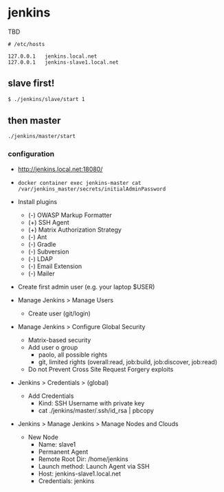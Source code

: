 # jenkins
TBD

```
# /etc/hosts

127.0.0.1   jenkins.local.net
127.0.0.1   jenkins-slave1.local.net
```


## slave first!

```sh
$ ./jenkins/slave/start 1
```

## then master 

```sh
./jenkins/master/start
```

### configuration

 * http://jenkins.local.net:18080/
 * `docker container exec jenkins-master cat /var/jenkins_master/secrets/initialAdminPassword`
 * Install plugins
    * (-) OWASP Markup Formatter
    * (+) SSH Agent
    * (+) Matrix Authorization Strategy
    * (-) Ant
    * (-) Gradle
    * (-) Subversion
    * (-) LDAP
    * (-) Email Extension
    * (-) Mailer
 * Create first admin user (e.g. your laptop $USER)
 
 * Manage Jenkins > Manage Users
     * Create user (git/login)   
     
 * Manage Jenkins > Configure Global Security
    * Matrix-based security 
    * Add user o group 
        * paolo, all possible rights
        * git, limited rights (overall:read, job:build, job:discover, job:read)
    * Do not Prevent Cross Site Request Forgery exploits
         
 * Jenkins > Credentials > (global)
    * Add Credentials
        * Kind: SSH Username with private key
        * cat ./jenkins/master/.ssh/id_rsa | pbcopy       
   
 * Jenkins > Manage Jenkins > Manage Nodes and Clouds
    * New Node
        * Name: slave1
        * Permanent Agent
        * Remote Root Dir: /home/jenkins
        * Launch method: Launch Agent via SSH  
        * Host: jenkins-slave1.local.net
        * Credentials: jenkins
                      